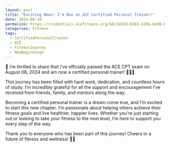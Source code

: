 ```yaml
---
layout: post
title: "Exciting News: I'm Now an ACE Certified Personal Trainer!"
date: 2024-08-10
permalink: https://credentials.acefitness.org/b6c1d419-6303-429b-be98-85151c8935f5#gs.cunybr
categories: Fitness
tags:
  - CertifiedPersonalTrainer
  - ACE
  - FitnessJourney
  - NewBeginnings
---
```


🎉 I’m thrilled to share that I’ve officially passed the ACE CPT exam on August 08, 2024 and am now a certified personal trainer! 🏋️‍♂️💪

This journey has been filled with hard work, dedication, and countless hours of study. I’m incredibly grateful for all the support and encouragement I’ve received from friends, family, and mentors along the way.

Becoming a certified personal trainer is a dream come true, and I’m excited to start this new chapter. I’m passionate about helping others achieve their fitness goals and live healthier, happier lives. Whether you're just starting out or looking to take your fitness to the next level, I’m here to support you every step of the way.

Thank you to everyone who has been part of this journey! Cheers to a future of fitness and wellness! 🙌✨
